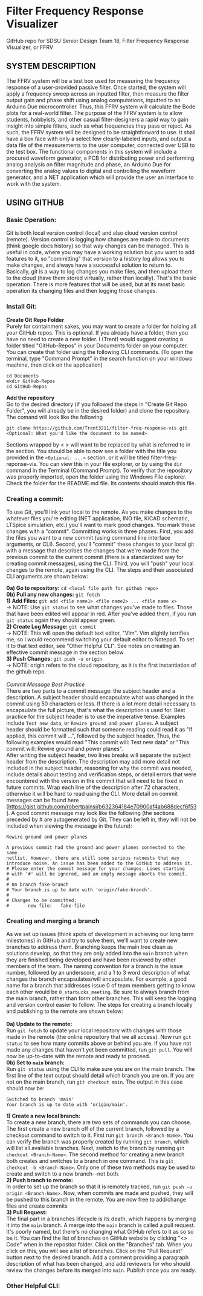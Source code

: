 # Filter Frequency Response Visualizer
GitHub repo for SDSU Senior Design Team 18, Filter Frequency Response Visualizer, or FFRV

## SYSTEM DESCRIPTION

The FFRV system  will be a test box used for measuring the frequency response of a user-provided passive filter. Once started, the system will apply a frequency sweep across an inputted filter, then measure the filter output gain and phase shift using analog computations, inputted to an Arduino Due microcontroller. Thus, this FFRV system will calculate the Bode plots for a real-world filter. The purpose of the FFRV system is to allow students, hobbyists, and other casual filter-designers a rapid way to gain insight into simple filters, such as what frequencies they pass or reject. As such, the FFRV system will be designed to be straightforward to use. It shall have a box face with only a select few clearly-labeled inputs, and output a data file of the measurements to the user computer, connected over USB to the test box. The functional components in this system will include a procured waveform generator, a PCB for distributing power and performing analog analysis on filter magnitude and phase, an Arduino Due for converting the analog values to digital and controlling the waveform generator, and a NET application which will provide the user an interface to work with the system.


## USING GITHUB

### Basic Operation: 

Git is both local version control (local) and also cloud version control (remote). Version control is logging how changes are made to documents (think google docs history) so that way changes can be managed. This is useful in code, where you may have a working solution but you want to add features to it, so "committing" that version to a history log allows you to make changes, and always have a successful solution to return to. Basically, git is a way to log changes you make files, and then upload them to the cloud (have them stored virtually, rather than locally). That's the basic operation. There is more features that will be used, but at its most basic operation its changing files and then logging those changes. 

### Install Git:

__Create Git Repo Folder__
<br>
Purely for containment sakes, you may want to create a folder for holding all your GitHub repos. This is optional. If you already have a folder, then you have no need to create a new folder. I (Trent) would suggest creating a folder titled "GitHub-Repos" in your Documents folder on your computer. You can create that folder using the following CLI commands. (To open the terminal, type "Command Prompt" in the search function on your windows machine, then click on the application)
```
cd Documents
mkdir GitHub-Repos
cd GitHub-Repos
```
__Add the repository__
<br>
Go to the desired directory (if you followed the steps in "Create Git Repo Folder", you will already be in the desired folder) and clone the repository. The comand will look like the following
```
git clone https://github.com/Trent3211/filter-freq-response-vis.git <Optional: What you'd like the document to be named>
```
Sections wrapped by \< \> will want to be replaced by what is referred to in the section. You should be able to now see a folder with the title you provided in the `<Optional: ...>` section, or it will be titled filter-freq-reponse-vis. You can view this in your file explorer, or by using the `dir` command in the Terminal (Command Prompt). To verify that the repository was properly imported, open the folder using the Windows File explorer. Check the folder for the README.md file. Its contents should match this file. 

### Creating a commit: 

To use Git, you'll link your local to the remote. As you make changes to the whatever files you're editing (NET application, INO file, KiCAD schematic, LTSpice simulation, etc.) you'll want to mark good changes. You mark these changes with a "commit". Committing works in three phases. First, you add the files you want to a new commit (using command line interface arguments, or CLI). Second, you'll "commit" these changes to your local git with a message that describes the changes that we're made from the previous commit to the current commit (there is a standardized way for creating commit messages), using the CLI. Third, you will "push" your local changes to the remote, again using the CLI. The steps and their associated CLI arguments are shown below:
<br>

__0a) Go to repository:__ `cd <local file path for github repo> `
<br>
__0b) Pull any new changes:__ `git fetch`
<br>
__1) Add Files:__ `git add <file name1> <file name2> ... <file name x> `
<br>
-> NOTE: Use `git status` to see what changes you've made to files. Those that have been edited will appear in red. After you've added them, if you run `git status` again they should appear green.
<br>
__2) Create Log Message:__ `git commit `
<br>
-> NOTE: This will open the default text editor, "Vim". Vim slightly terrifies me, so I would recommend switching your default editor to Notepad. To set it to that text editor, see "Other Helpful CLI". See notes on creating an effective commit message in the section below
<br>
__3) Push Changes:__ `git push -u origin`
<br>
-> NOTE: origin refers to the cloud repository, as it is the first instantiation of the github repo. 
<br>
<br>
_Commit Message Best Practice_
<br>
There are two parts to a commit message: the subject header and a description. A subject header should encapsulate what was changed in the commit using 50 characters or less. If there is a lot more detail necessary to encapsulate the full picture, that's what the description is used for. Best practice for the subject header is to use the imperative tense. Examples include `Test new data`, or `Rewire ground and power planes`. A subject header should be formatted such that someone reading could read it as "If applied, this commit will ...", followed by the subject header. Thus, the following examples would read "This commit will: Test new data" or "This commit will: Rewire ground and power planes". 
<br>
After writing the subject header, two lines breaks will separate the subject header from the description. The description may add more detail not included in the subject header, reasoning for why the commit was needed, include details about testing and verification steps, or detail errors that were encountered with the version in the commit that will need to be fixed in future commits. Wrap each line of the description after 72 characters, otherwise it will be hard to read using the CLI. More detail on commit messages can be found here [https://gist.github.com/robertpainsi/b632364184e70900af4ab688decf6f53]. A good commit message may look like the following (the sections preceded by # are autogenerated by Git. They can be left in, they will not be included when viewing the message in the future):
```
Rewire ground and power planes

A previous commit had the ground and power planes connected to the same 
netlist. However, there are still some serious ratnests that may 
introduce noise. An issue has been added to the GitHub to address it.
# Please enter the commit message for your changes. Lines starting
# with '#' will be ignored, and an empty message aborts the commit.
#
# On branch fake-branch
# Your branch is up to date with 'origin/fake-branch'.
#
# Changes to be committed:
#       new file:   fake-file
```

### Creating and merging a branch

As we set up issues (think spots of development in achieving our long term milestones) in GitHub and try to solve them, we'll want to create new branches to address them. Branching keeps the main tree clean as solutions develop, so that they are only added into the `main` branch when they are finished being developed and have been reviewed by other members of the team. The naming convention for a branch is the issue number, followed by an underscore, and a 1 to 3 word description of what changes the branch encapsulates/will encapsulate. For example, a good name for a branch that addresses issue 0 of team members getting to know each other would be `0_starbucks_meeting`. Be sure to always branch from the main branch, rather than form other branches. This will keep the logging and version control easier to follow. The steps for creating a branch locally and publishing to the remote are shown below:
<br>
<br>
__0a) Update to the remote:__ 
<br>
Run `git fetch` to update your local repository with changes with those made in the remote (the online repository that we all access). Now run `git status` to see how many commits above or behind you are. If you have not made any changes that haven't yet been committed, run `git pull`. You will now be up-to-date with the remote and ready to proceed. 
<br>
__0b) Set to `main` branch:__ 
<br> Run `git status` using the CLI to make sure you are on the main branch. The first line of the text output should detail which branch you are on. If you are not on the main branch, run `git checkout main`. The output in this case should now be:
```
Switched to branch 'main'
Your branch is up to date with 'origin/main'.
```
__1) Create a new local branch:__ 
<br>
To create a new branch, there are two sets of commands you can choose. The first create a new branch off of the current branch, followed by a checkout command to switch to it. First run `git branch <Branch-Name>`. You can verify the branch was properly created by running `git branch`, which will list all available branches. Next, switch to the branch by running `git checkout <Branch-Name>`. The second method for creating a new branch both creates and switches to a branch in one command. This is `git checkout -b <Branch-Name>`. Only one of these two methods may be used to create and switch to a new branch--not both.
<br>
__2) Push branch to remote:__ 
<br>
In order to set up the branch so that it is remotely tracked, run `git push -u origin <Branch-Name>`. Now, when commits are made and pushed, they will be pushed to this branch in the remote. You are now free to add/change files and create commits
<br>
__3) Pull Request:__ 
<br>
The final part in a branches lifecycle is its death, which happens by merging it into the `main` branch. A merge into the `main` branch is called a pull request. It's poorly named, but there's no changing what GitHub refers to it as so so be it. You can find the list of branches on GitHub website by clicking "\<\> Code" when in the repositor folder. Click on the "Branches" tab. When you click on this, you will see a list of branches. Click on the "Pull Request" button next to the desired branch. Add a comment providing a paragraph description of what has been changed, and add reviewers for who should review the changes before its merged into `main`. Publish once you are ready.
<br>
### Other Helpful CLI:
